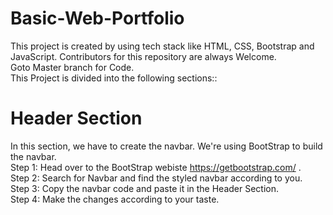 # Basic-Web-Portfolio
This project is created by using tech stack like HTML, CSS, Bootstrap and JavaScript.
Contributors for this repository are always Welcome. <br>
Goto Master branch for Code. <br> 
This Project is divided into the following sections::
# Header Section
In this section, we have to create the navbar. We're using BootStrap to build the navbar. <br/>
Step 1: Head over to the BootStrap webiste https://getbootstrap.com/ .<br/>
Step 2: Search for Navbar and find the styled navbar according to you.<br/>
Step 3: Copy the navbar code and paste it in the Header Section.<br/>
Step 4: Make the changes according to your taste.<br/>
